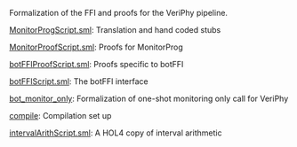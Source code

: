 Formalization of the FFI and proofs for the VeriPhy pipeline.

[MonitorProgScript.sml](MonitorProgScript.sml):
Translation and hand coded stubs

[MonitorProofScript.sml](MonitorProofScript.sml):
Proofs for MonitorProg

[botFFIProofScript.sml](botFFIProofScript.sml):
Proofs specific to botFFI

[botFFIScript.sml](botFFIScript.sml):
The botFFI interface

[bot_monitor_only](bot_monitor_only):
Formalization of one-shot monitoring only call for VeriPhy

[compile](compile):
Compilation set up

[intervalArithScript.sml](intervalArithScript.sml):
A HOL4 copy of interval arithmetic
